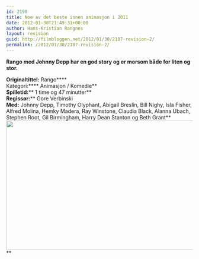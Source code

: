```yaml
---
id: 2190
title: Noe av det beste innen animasjon i 2011
date: 2012-01-30T21:49:31+00:00
author: Hans-Kristian Rangnes
layout: revision
guid: http://filmbloggen.net/2012/01/30/2187-revision-2/
permalink: /2012/01/30/2187-revision-2/
---
```

**Rango med Johnny Depp har en god story og er morsom både for liten og stor.**<!--more-->

**Originaltittel:** Rango****  
Kategori:**** Animasjon / Komedie**  
**Spilletid:**** 1 time og 47 minutter**  
**Regissør:**** Gore Verbinski  
**Med:** Johnny Depp, Timothy Olyphant, Abigail Breslin, Bill Nighy, Isla Fisher, Alfred Molina, Hemky Madera, Ray Winstone, Claudia Black, Alanna Ubach, Stephen Root, Gil Birmingham, Harry Dean Stanton og Beth Grant**  
<a href="http://filmbloggen.net/?attachment_id=2188" rel="attachment wp-att-2188"><img class="alignnone size-large wp-image-2188" src="http://filmbloggen.net/wp-content/uploads//2012/01/rango-620x348.jpg" alt="" width="620" height="348" /></a>  
**